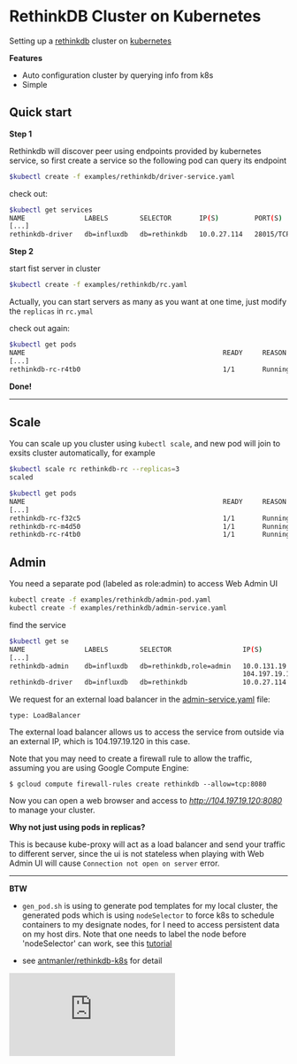 <!-- BEGIN MUNGE: UNVERSIONED_WARNING -->


<!-- END MUNGE: UNVERSIONED_WARNING -->
RethinkDB Cluster on Kubernetes
==============================

Setting up a [rethinkdb](http://rethinkdb.com/) cluster on [kubernetes](http://kubernetes.io)

**Features**

 * Auto configuration cluster by querying info from k8s
 * Simple

Quick start
-----------

**Step 1**

Rethinkdb will discover peer using endpoints provided by kubernetes service,
so first create a service so the following pod can query its endpoint

```sh
$kubectl create -f examples/rethinkdb/driver-service.yaml
```

check out:

```sh
$kubectl get services
NAME               LABELS        SELECTOR       IP(S)         PORT(S)
[...]
rethinkdb-driver   db=influxdb   db=rethinkdb   10.0.27.114   28015/TCP
```

**Step 2**

start fist server in cluster

```sh
$kubectl create -f examples/rethinkdb/rc.yaml
```

Actually, you can start servers as many as you want at one time, just modify the `replicas` in `rc.ymal`

check out again:

```sh
$kubectl get pods
NAME                                                  READY     REASON    RESTARTS   AGE
[...]
rethinkdb-rc-r4tb0                                    1/1       Running   0          1m
```

**Done!**


---

Scale
-----

You can scale up you cluster using `kubectl scale`, and new pod will join to exsits cluster automatically, for example


```sh
$kubectl scale rc rethinkdb-rc --replicas=3
scaled

$kubectl get pods
NAME                                                  READY     REASON    RESTARTS   AGE
[...]
rethinkdb-rc-f32c5                                    1/1       Running   0          1m
rethinkdb-rc-m4d50                                    1/1       Running   0          1m
rethinkdb-rc-r4tb0                                    1/1       Running   0          3m
```

Admin
-----

You need a separate pod (labeled as role:admin) to access Web Admin UI

```sh
kubectl create -f examples/rethinkdb/admin-pod.yaml
kubectl create -f examples/rethinkdb/admin-service.yaml
```

find the service

```sh
$kubectl get se
NAME               LABELS        SELECTOR                  IP(S)            PORT(S)
[...]
rethinkdb-admin    db=influxdb   db=rethinkdb,role=admin   10.0.131.19      8080/TCP
                                                           104.197.19.120
rethinkdb-driver   db=influxdb   db=rethinkdb              10.0.27.114      28015/TCP
```

We request for an external load balancer in the [admin-service.yaml](admin-service.yaml) file:

```
type: LoadBalancer
```

The external load balancer allows us to access the service from outside via an external IP, which is 104.197.19.120 in this case. 

Note that you may need to create a firewall rule to allow the traffic, assuming you are using Google Compute Engine:

```console
$ gcloud compute firewall-rules create rethinkdb --allow=tcp:8080
```

Now you can open a web browser and access to *http://104.197.19.120:8080* to manage your cluster.



**Why not just using pods in replicas?**

This is because kube-proxy will act as a load balancer and send your traffic to different server,
since the ui is not stateless when playing with Web Admin UI will cause `Connection not open on server` error.


- - -

**BTW**

  * `gen_pod.sh` is using to generate pod templates for my local cluster,
the generated pods which is using `nodeSelector` to force k8s to schedule containers to my designate nodes, for I need to access persistent data on my host dirs. Note that one needs to label the node before 'nodeSelector' can work, see this [tutorial](../../docs/user-guide/node-selection/)

  * see [antmanler/rethinkdb-k8s](https://github.com/antmanler/rethinkdb-k8s) for detail


<!-- TAG IS_VERSIONED -->


<!-- BEGIN MUNGE: GENERATED_ANALYTICS -->
[![Analytics](https://kubernetes-site.appspot.com/UA-36037335-10/GitHub/examples/rethinkdb/README.md?pixel)]()
<!-- END MUNGE: GENERATED_ANALYTICS -->
